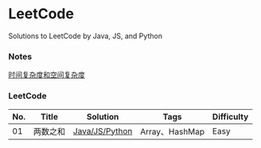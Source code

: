 # LeetCode

Solutions to LeetCode by Java, JS, and Python

### Notes

[时间复杂度和空间复杂度](https://github.com/donnapersonal/LeetCode/blob/main/notes/time_space_complexity.md)

### LeetCode

|	No. |	Title |	Solution | Tags | Difficulty |
|	--- |	--- | --- | --- | --- |
|	01 | 两数之和 | [Java/JS/Python](https://github.com/donnapersonal/LeetCode/blob/main/solutions/01.Two_Sum.md) | Array、HashMap | Easy |
